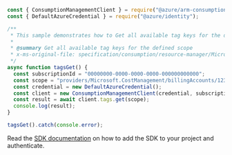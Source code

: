 ```javascript
const { ConsumptionManagementClient } = require("@azure/arm-consumption");
const { DefaultAzureCredential } = require("@azure/identity");

/**
 * This sample demonstrates how to Get all available tag keys for the defined scope
 *
 * @summary Get all available tag keys for the defined scope
 * x-ms-original-file: specification/consumption/resource-manager/Microsoft.Consumption/stable/2021-10-01/examples/Tags.json
 */
async function tagsGet() {
  const subscriptionId = "00000000-0000-0000-0000-000000000000";
  const scope = "providers/Microsoft.CostManagement/billingAccounts/1234";
  const credential = new DefaultAzureCredential();
  const client = new ConsumptionManagementClient(credential, subscriptionId);
  const result = await client.tags.get(scope);
  console.log(result);
}

tagsGet().catch(console.error);
```

Read the [SDK documentation](https://github.com/Azure/azure-sdk-for-js/blob/%40azure%2Farm-consumption_9.0.1/sdk/consumption/arm-consumption/README.md) on how to add the SDK to your project and authenticate.
